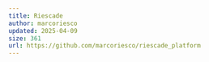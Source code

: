 ```yaml
---
title: Riescade
author: marcoriesco
updated: 2025-04-09
size: 361
url: https://github.com/marcoriesco/riescade_platform
---
```

